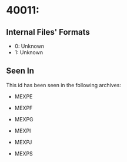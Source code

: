 # 40011: 

## Internal Files' Formats
- 0: Unknown
- 1: Unknown

## Seen In

This id has been seen in the following archives:  

- MEXPE  

- MEXPF  

- MEXPG  

- MEXPI  

- MEXPJ  

- MEXPS  
